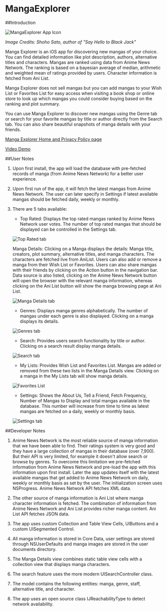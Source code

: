 # MangaExplorer

##Introduction

![MangaExplorer App Icon](https://raw.githubusercontent.com/sanjibahmad/MangaExplorer/master/MangaExplorer/Images.xcassets/AppIcon.appiconset/manga-explorer-180.png)

_Image Credits: Shoho Sato, author of "Say Hello to Black Jack"_

Manga Explorer is an iOS app for discovering new mangas of your choice. You can find 
detailed information like plot description, authors, alternative titles and characters. 
Mangas are ranked using data from Anime News Network. The ranking is based on a bayesian 
average of median, arithmetic and weighted mean of ratings provided by users. 
Character information is fetched from Ani List.

Manga Explorer does not sell mangas but you can add mangas to your Wish List or Favorites 
List for easy access when visiting a book shop or online store to look up which mangas 
you could consider buying based on the ranking and plot summary.

You can use Manga Explorer to discover new mangas using the Genre tab or search for your 
favorite mangas by title or author directly from the Search tab. You can also share 
beautiful snapshots of manga details with your friends.

[Manga Explorer Home and Privacy Policy page](http://objectcoder.com/manga-explorer/)

[Video Demo](https://youtu.be/pyV2cFAX6HQ)

##User Notes

1. Upon first install, the app will load the database with pre-fetched records of manga 
   (from Anime News Network) for a better user experience.    

2. Upon first run of the app, it will fetch the latest mangas from Anime News Network.
   The user can later specify in Settings if latest available mangas should be fetched 
   daily, weekly or monthly.

3. There are 5 tabs available:
    
   - Top Rated: Displays the top rated mangas ranked by Anime News Network user votes.
     The number of top rated mangas that should be displayed can be controlled in the
     Settings tab. 
     
    ![Top Rated tab](https://raw.githubusercontent.com/sanjibahmad/MangaExplorer/master/Screenshots/top-rated.png)
     
     Manga Details:
     Clicking on a Manga displays the details: Manga title, creators, plot summary, 
     alternative titles, and manga characters. The characters are fetched live from
     AniList. Users can also add or remove a manga from their Wish List or Favorites.
     Users can also share mangas with their friends by clicking on the Action button
     in the navigation bar. Data source is also listed, clicking on the Anime News 
     Network button will open the browser with the relevant manga information, whereas
     clicking on the Ani List button will show the manga browsing page at Ani List.

    ![Manga Details tab](https://raw.githubusercontent.com/sanjibahmad/MangaExplorer/master/Screenshots/manga-details.png)
     
   - Genres: Displays manga genres alphabetically. The number of mangas under each genre
     is also displayed. Clicking on a manga displays its details.
     
    ![Genres tab](https://raw.githubusercontent.com/sanjibahmad/MangaExplorer/master/Screenshots/genres.png)
     
   - Search: Provides users search functionality by title or author. Clicking on a search
     result display manga details.

    ![Search tab](https://raw.githubusercontent.com/sanjibahmad/MangaExplorer/master/Screenshots/search.png)
     
   - My Lists: Provides Wish List and Favorites List. Mangas are added or removed from 
     these two lists in the Manga Details view. Clicking on a manga in the My Lists tab
     will show manga details.

    ![Favorites List](https://raw.githubusercontent.com/sanjibahmad/MangaExplorer/master/Screenshots/favorites.png)
     
   - Settings: Shows the About Us, Tell a Friend, Fetch Frequency, Number of Mangas to
     Display and total mangas available in the database. This number will increase from
     time to time as latest mangas are fetched on a daily, weekly or monthly basis.

    ![Settings tab](https://raw.githubusercontent.com/sanjibahmad/MangaExplorer/master/Screenshots/settings.png)

##Developer Notes

1. Anime News Network is the most reliable source of manga information that we have been
   able to find. Their ratings system is very good and they have a large collection of
   mangas in their database (over 7,900). But their API is very limited, for example it
   doesn't allow search or browse by genres. To overcome this limitation we pre-fetched
   information from Anime News Network and pre-load the app with this information upon
   first install. Later the app updates itself with the latest available mangas that get
   added to Anime News Network on daily, weekly or monthly basis as set by the user.
   The initialization screen uses NSProgress. Anime News Network API fetches XML data.
   
2. The other source of manga information is Ani List where manga character information 
   is fetched. The combination of information from Anime News Network and Ani List
   provides richer manga content. Ani List API fetches JSON data.

3. The app uses custom Collection and Table View Cells, UIButtons and a custom 
   UISegmented Control.
   
4. All manga information is stored in Core Data, user settings are stored through
   NSUserDefaults and manga images are stored in the user documents directory.
   
5. The Manga Details view combines static table view cells with a collection view that 
   displays manga characters.
   
6. The search feature uses the more modern UISearchController class.

7. The model contains the following entities: manga, genre, staff, alternative title,
   and character.
   
8. The app uses an open source class IJReachabilityType to detect network availability.

